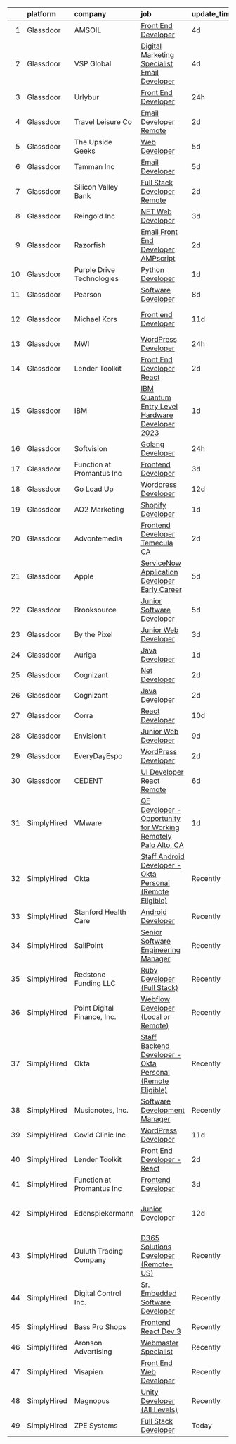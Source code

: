 

|    | platform    | company                     | job                                                                                                                                                                                                                                                                                                                                                                                                                                                                                                                                                                                                                                                                                                                                                                                                                                                                                                                                                                                                                                                                                                                                                                                                                                                                                                                                                                                               | update_time   | location                      |
|---:|:------------|:----------------------------|:--------------------------------------------------------------------------------------------------------------------------------------------------------------------------------------------------------------------------------------------------------------------------------------------------------------------------------------------------------------------------------------------------------------------------------------------------------------------------------------------------------------------------------------------------------------------------------------------------------------------------------------------------------------------------------------------------------------------------------------------------------------------------------------------------------------------------------------------------------------------------------------------------------------------------------------------------------------------------------------------------------------------------------------------------------------------------------------------------------------------------------------------------------------------------------------------------------------------------------------------------------------------------------------------------------------------------------------------------------------------------------------------------|:--------------|:------------------------------|
|  1 | Glassdoor   | AMSOIL                      | [Front End Developer](https://www.glassdoor.com/partner/jobListing.htm?pos=123&ao=1136043&s=58&guid=00000182bf27e7eba6e1699aba02b5b8&src=GD_JOB_AD&t=SR&vt=w&ea=1&cs=1_f90d6268&cb=1661064440138&jobListingId=1008074277726&jrtk=3-0-1gavifq17klu7801-1gavifq1pi17e800-f02565fac74c31da-)                                                                                                                                                                                                                                                                                                                                                                                                                                                                                                                                                                                                                                                                                                                                                                                                                                                                                                                                                                                                                                                                                                         | 4d            | Superior, WI                  |
|  2 | Glassdoor   | VSP Global                  | [Digital Marketing Specialist Email Developer](https://www.glassdoor.com/partner/jobListing.htm?pos=117&ao=1136043&s=58&guid=00000182bf27e7eba6e1699aba02b5b8&src=GD_JOB_AD&t=SR&vt=w&cs=1_131742f6&cb=1661064440137&jobListingId=1008074289207&jrtk=3-0-1gavifq17klu7801-1gavifq1pi17e800-9bf6d4fb7280fa57-)                                                                                                                                                                                                                                                                                                                                                                                                                                                                                                                                                                                                                                                                                                                                                                                                                                                                                                                                                                                                                                                                                     | 4d            | Remote                        |
|  3 | Glassdoor   | Urlybur                     | [Front End Developer](https://www.glassdoor.com/partner/jobListing.htm?pos=108&ao=1136043&s=58&guid=00000182bf27e7eba6e1699aba02b5b8&src=GD_JOB_AD&t=SR&vt=w&ea=1&cs=1_a04415ab&cb=1661064440136&jobListingId=1008082320459&jrtk=3-0-1gavifq17klu7801-1gavifq1pi17e800-aee3d5a8110baa2e-)                                                                                                                                                                                                                                                                                                                                                                                                                                                                                                                                                                                                                                                                                                                                                                                                                                                                                                                                                                                                                                                                                                         | 24h           | Remote                        |
|  4 | Glassdoor   | Travel   Leisure Co         | [Email Developer   Remote  ](https://www.glassdoor.com/partner/jobListing.htm?pos=118&ao=1136043&s=58&guid=00000182bf27e7eba6e1699aba02b5b8&src=GD_JOB_AD&t=SR&vt=w&cs=1_5946ef52&cb=1661064440137&jobListingId=1008079659296&jrtk=3-0-1gavifq17klu7801-1gavifq1pi17e800-0defa98449857ebf-)                                                                                                                                                                                                                                                                                                                                                                                                                                                                                                                                                                                                                                                                                                                                                                                                                                                                                                                                                                                                                                                                                                       | 2d            | Orlando, FL                   |
|  5 | Glassdoor   | The Upside Geeks            | [Web Developer](https://www.glassdoor.com/partner/jobListing.htm?pos=122&ao=1136043&s=58&guid=00000182bf27e7eba6e1699aba02b5b8&src=GD_JOB_AD&t=SR&vt=w&ea=1&cs=1_cffd3c3f&cb=1661064440138&jobListingId=1008073003097&jrtk=3-0-1gavifq17klu7801-1gavifq1pi17e800-0961838ccf0eba1a-)                                                                                                                                                                                                                                                                                                                                                                                                                                                                                                                                                                                                                                                                                                                                                                                                                                                                                                                                                                                                                                                                                                               | 5d            | Remote                        |
|  6 | Glassdoor   | Tamman Inc                  | [Email Developer](https://www.glassdoor.com/partner/jobListing.htm?pos=106&ao=1136043&s=58&guid=00000182bf27e7eba6e1699aba02b5b8&src=GD_JOB_AD&t=SR&vt=w&ea=1&cs=1_233d7257&cb=1661064440135&jobListingId=1008072470181&jrtk=3-0-1gavifq17klu7801-1gavifq1pi17e800-0e202fd04e300cc3-)                                                                                                                                                                                                                                                                                                                                                                                                                                                                                                                                                                                                                                                                                                                                                                                                                                                                                                                                                                                                                                                                                                             | 5d            | Remote                        |
|  7 | Glassdoor   | Silicon Valley Bank         | [Full Stack Developer   Remote  ](https://www.glassdoor.com/partner/jobListing.htm?pos=116&ao=1136043&s=58&guid=00000182bf27e7eba6e1699aba02b5b8&src=GD_JOB_AD&t=SR&vt=w&ea=1&cs=1_f8af18bd&cb=1661064440137&jobListingId=1008080096790&jrtk=3-0-1gavifq17klu7801-1gavifq1pi17e800-7e64098311b216dd-)                                                                                                                                                                                                                                                                                                                                                                                                                                                                                                                                                                                                                                                                                                                                                                                                                                                                                                                                                                                                                                                                                             | 2d            | Santa Clara, CA               |
|  8 | Glassdoor   | Reingold Inc                | [ NET Web Developer](https://www.glassdoor.com/partner/jobListing.htm?pos=124&ao=1136043&s=58&guid=00000182bf27e7eba6e1699aba02b5b8&src=GD_JOB_AD&t=SR&vt=w&ea=1&cs=1_55b149c4&cb=1661064440138&jobListingId=1008077038424&jrtk=3-0-1gavifq17klu7801-1gavifq1pi17e800-30d20792c9dbae41-)                                                                                                                                                                                                                                                                                                                                                                                                                                                                                                                                                                                                                                                                                                                                                                                                                                                                                                                                                                                                                                                                                                          | 3d            | Remote                        |
|  9 | Glassdoor   | Razorfish                   | [Email Front End Developer  AMPscript ](https://www.glassdoor.com/partner/jobListing.htm?pos=103&ao=1136043&s=58&guid=00000182bf27e7eba6e1699aba02b5b8&src=GD_JOB_AD&t=SR&vt=w&ea=1&cs=1_a4d11888&cb=1661064440135&jobListingId=1008080095120&jrtk=3-0-1gavifq17klu7801-1gavifq1pi17e800-dbbce52e5779375a-)                                                                                                                                                                                                                                                                                                                                                                                                                                                                                                                                                                                                                                                                                                                                                                                                                                                                                                                                                                                                                                                                                       | 2d            | Miami, FL                     |
| 10 | Glassdoor   | Purple Drive Technologies   | [Python Developer](https://www.glassdoor.com/partner/jobListing.htm?pos=129&ao=1136043&s=58&guid=00000182bf27e7eba6e1699aba02b5b8&src=GD_JOB_AD&t=SR&vt=w&ea=1&cs=1_077da5cb&cb=1661064440138&jobListingId=1008081046774&jrtk=3-0-1gavifq17klu7801-1gavifq1pi17e800-5476ec3673757a62-)                                                                                                                                                                                                                                                                                                                                                                                                                                                                                                                                                                                                                                                                                                                                                                                                                                                                                                                                                                                                                                                                                                            | 1d            | Austin, TX                    |
| 11 | Glassdoor   | Pearson                     | [Software Developer](https://www.glassdoor.com/partner/jobListing.htm?pos=110&ao=1136043&s=58&guid=00000182bf27e7eba6e1699aba02b5b8&src=GD_JOB_AD&t=SR&vt=w&cs=1_e446ebe1&cb=1661064440136&jobListingId=1008068845496&jrtk=3-0-1gavifq17klu7801-1gavifq1pi17e800-fef6a343a4fca2e1-)                                                                                                                                                                                                                                                                                                                                                                                                                                                                                                                                                                                                                                                                                                                                                                                                                                                                                                                                                                                                                                                                                                               | 8d            | Boston, MA                    |
| 12 | Glassdoor   | Michael Kors                | [Front end Developer](https://www.glassdoor.com/partner/jobListing.htm?pos=109&ao=1136043&s=58&guid=00000182bf27e7eba6e1699aba02b5b8&src=GD_JOB_AD&t=SR&vt=w&cs=1_d1fd5229&cb=1661064440136&jobListingId=1008062263544&jrtk=3-0-1gavifq17klu7801-1gavifq1pi17e800-7d2021a9a23cd24d-)                                                                                                                                                                                                                                                                                                                                                                                                                                                                                                                                                                                                                                                                                                                                                                                                                                                                                                                                                                                                                                                                                                              | 11d           | East Rutherford, NJ           |
| 13 | Glassdoor   | MWI                         | [WordPress Developer](https://www.glassdoor.com/partner/jobListing.htm?pos=126&ao=1136043&s=58&guid=00000182bf27e7eba6e1699aba02b5b8&src=GD_JOB_AD&t=SR&vt=w&ea=1&cs=1_77aae431&cb=1661064440138&jobListingId=1008082552308&jrtk=3-0-1gavifq17klu7801-1gavifq1pi17e800-bb8cfee1cdccb55b-)                                                                                                                                                                                                                                                                                                                                                                                                                                                                                                                                                                                                                                                                                                                                                                                                                                                                                                                                                                                                                                                                                                         | 24h           | Phoenix, AZ                   |
| 14 | Glassdoor   | Lender Toolkit              | [Front End Developer   React](https://www.glassdoor.com/partner/jobListing.htm?pos=125&ao=1136043&s=58&guid=00000182bf27e7eba6e1699aba02b5b8&src=GD_JOB_AD&t=SR&vt=w&ea=1&cs=1_f390ce80&cb=1661064440138&jobListingId=1008078235786&jrtk=3-0-1gavifq17klu7801-1gavifq1pi17e800-c4851156ff06eb06-)                                                                                                                                                                                                                                                                                                                                                                                                                                                                                                                                                                                                                                                                                                                                                                                                                                                                                                                                                                                                                                                                                                 | 2d            | Salt Lake City, UT            |
| 15 | Glassdoor   | IBM                         | [IBM Quantum Entry Level Hardware Developer 2023](https://www.glassdoor.com/partner/jobListing.htm?pos=113&ao=1136043&s=58&guid=00000182bf27e7eba6e1699aba02b5b8&src=GD_JOB_AD&t=SR&vt=w&cs=1_e0526c3c&cb=1661064440137&jobListingId=1008081955627&jrtk=3-0-1gavifq17klu7801-1gavifq1pi17e800-c065339cd5c940d2-)                                                                                                                                                                                                                                                                                                                                                                                                                                                                                                                                                                                                                                                                                                                                                                                                                                                                                                                                                                                                                                                                                  | 1d            | Yorktown Heights, NY          |
| 16 | Glassdoor   | Softvision                  | [Golang Developer](https://www.glassdoor.com/partner/jobListing.htm?pos=112&ao=1136043&s=58&guid=00000182bf27e7eba6e1699aba02b5b8&src=GD_JOB_AD&t=SR&vt=w&cs=1_f0386068&cb=1661064440136&jobListingId=1008082765045&jrtk=3-0-1gavifq17klu7801-1gavifq1pi17e800-db316f40d0624bb9-)                                                                                                                                                                                                                                                                                                                                                                                                                                                                                                                                                                                                                                                                                                                                                                                                                                                                                                                                                                                                                                                                                                                 | 24h           | Remote                        |
| 17 | Glassdoor   | Function at Promantus Inc   | [Frontend Developer](https://www.glassdoor.com/partner/jobListing.htm?pos=128&ao=1136043&s=58&guid=00000182bf27e7eba6e1699aba02b5b8&src=GD_JOB_AD&t=SR&vt=w&ea=1&cs=1_e276c9c1&cb=1661064440138&jobListingId=1008075993401&jrtk=3-0-1gavifq17klu7801-1gavifq1pi17e800-64cbedbe0b8b4a79-)                                                                                                                                                                                                                                                                                                                                                                                                                                                                                                                                                                                                                                                                                                                                                                                                                                                                                                                                                                                                                                                                                                          | 3d            | Remote                        |
| 18 | Glassdoor   | Go Load Up                  | [Wordpress Developer](https://www.glassdoor.com/partner/jobListing.htm?pos=105&ao=1136043&s=58&guid=00000182bf27e7eba6e1699aba02b5b8&src=GD_JOB_AD&t=SR&vt=w&ea=1&cs=1_94f15bb1&cb=1661064440135&jobListingId=1008059962390&jrtk=3-0-1gavifq17klu7801-1gavifq1pi17e800-7b2caa0f058cb6d5-)                                                                                                                                                                                                                                                                                                                                                                                                                                                                                                                                                                                                                                                                                                                                                                                                                                                                                                                                                                                                                                                                                                         | 12d           | Remote                        |
| 19 | Glassdoor   | AO2 Marketing               | [Shopify Developer](https://www.glassdoor.com/partner/jobListing.htm?pos=111&ao=1136043&s=58&guid=00000182bf27e7eba6e1699aba02b5b8&src=GD_JOB_AD&t=SR&vt=w&ea=1&cs=1_f26e8e26&cb=1661064440136&jobListingId=1008080256920&jrtk=3-0-1gavifq17klu7801-1gavifq1pi17e800-b1942bf323a0a9bd-)                                                                                                                                                                                                                                                                                                                                                                                                                                                                                                                                                                                                                                                                                                                                                                                                                                                                                                                                                                                                                                                                                                           | 1d            | Remote                        |
| 20 | Glassdoor   | Advontemedia                | [Frontend Developer   Temecula CA](https://www.glassdoor.com/partner/jobListing.htm?pos=115&ao=1136043&s=58&guid=00000182bf27e7eba6e1699aba02b5b8&src=GD_JOB_AD&t=SR&vt=w&cs=1_322d4267&cb=1661064440137&jobListingId=1008080086176&jrtk=3-0-1gavifq17klu7801-1gavifq1pi17e800-3abbcb89fb427ff9-)                                                                                                                                                                                                                                                                                                                                                                                                                                                                                                                                                                                                                                                                                                                                                                                                                                                                                                                                                                                                                                                                                                 | 2d            | Temecula, CA                  |
| 21 | Glassdoor   | Apple                       | [ServiceNow Application Developer  Early Career ](https://www.glassdoor.com/partner/jobListing.htm?pos=101&ao=1110586&s=58&guid=00000182bf27e7eba6e1699aba02b5b8&src=GD_JOB_AD&t=SR&vt=w&cs=1_a574baec&cb=1661064440135&jobListingId=1008071334991&cpc=2CAED5C921A5F994&jrtk=3-0-1gavifq17klu7801-1gavifq1pi17e800-95e2075eaa393dab--6NYlbfkN0BvKrLyj5gPmtZO9T8euul8TCxuuKNOtzRJOomxnwSEodTz2Bc-sPZlADHp0xxmf8WPH9bj0O8UHXa7zHhvjILus1Sh3Er4NXKKVS1_zwLEecKe8-iCUrOv1i6hkCLbmAbb2ffb_jBePtI9eTNRLwnZqxOLTFp8eEvo2p3C21JYcJRHE7M_5syo5wVj0caEKt0FgYO_5-TtQKzvVPZL-j1uZp7jLOcZa94RHPHM6Yej_OWVI5BsD-rRK5VXCbM3RkvOFMpq2VOWFlG2C3QglU4SNvCDyy3aRkxaQcgyuLFZCBkRZaeK1kImAf4ugeA_Jp_7EGLO3ckxcG7UAjClA20CNT2sKOc4iRcWIkIhK1HBLdjiyjHLRSovHXykIUYqv3gK6fxO0boxJCiLyk0XPZ4loCzVm-0vEI2cQrRiUD4skTudPREjzV9UOngpC6NXYbJNup3dcNaMjgSqStNjTRo7GNxgePs0HDelrbmhVN3G0fYjpU4Lsc_9ByFacXLE3qC4-fjQuYVTrFAknZmOY9WeK55fuF5VpYG-8vh104UEmcAylabPNjhBExVNya7TRUfB68MpT5ANM6scmxlFR-sIVJnUik65XG-WfEPnvBK8h6q9eGABRk58ag7P-wboOCObkNqPZ8T9rcV61pkK9JRS5vEs8EuNyXXwSpN_wjfiksM-tIEGE-U-9hSKwbuujriW7l8ARLUn6fHDqGIEIDONpVeXZEQYOx2xPT6dTIU-TrQHLdTaR0kz8bc6rX0IcssGt3ts7nRPfOqGE9ghuycoAr8XRyqR7dhI173rC435sLsjKBgee4yR1YDZWZ3QqC3vc13lX81Pi0Fb3CRpbwtUwKE-OSFMqL70XUZnsn4zuockWUq38ZcGMReE-0jlwnKk7dtgar4IlvGWeWxsXOzA_oYrORqudiy4mW9cokGq-dOmtOTMCKW28R9tiqsu85BH0X_W9-9qcbRNvINrHWaxb0JodYTJv6lDkjbX4MddcQ%3D%3D) | 5d            | Austin, TX                    |
| 22 | Glassdoor   | Brooksource                 | [Junior Software Developer](https://www.glassdoor.com/partner/jobListing.htm?pos=102&ao=1110586&s=58&guid=00000182bf27e7eba6e1699aba02b5b8&src=GD_JOB_AD&t=SR&vt=w&ea=1&cs=1_b1cd7f91&cb=1661064440135&jobListingId=1008072086319&cpc=8795CF9063CD573D&jrtk=3-0-1gavifq17klu7801-1gavifq1pi17e800-cfb83a4ca06e8db0--6NYlbfkN0BhNN3PPgKPbTMZB0Y0J5JTZS3FnMM-ugqbblX4_m-srDJielPNCs_lvQXXEB0CV7OzWi5QjX7o0-BEZP7O-QsiD7pAKZNepfhE0n-SGOnalmJhZ-pQ32NPTuQ0lT6ea9AbygKhRpo7U0ymGHQHX_NRW7Lg6th4GhdKWgVvUOjB_MBRKRuBz7InFluYqfX4kP1H_V2fnZCm7XhE0oFQbs2JF3Ne1comWjxHOoDndGWiv3QYmChIqHee_FvmYj3OTFNiSK3YOq2JHGC87bJpiReybhTjeBjYc37ohZObsBwFU3MOhz2LX0KBE_Oa4YNZ2CZ9LyjNNI6tt6Ks-P1G9IbPoEQQOcF0rkUujsctbYdR79-D_00jg2RVprmyBRa48yzY1M1hhdvd-iGRZxA-jW3qeLYpjs5ZZ7uY3_WvxVhE7vj0mpWJ91E00Jh9mAPERnu5KTXluj41TNR7Gz1g932CPAAilYKKDvnWyEL1hqJdtrBWe8tQEsPngmUz5S4-P2yfTjMNT1IS-Nm3a7jsDusu)                                                                                                                                                                                                                                                                                                                                                                                                                                                                                                              | 5d            | Remote                        |
| 23 | Glassdoor   | By the Pixel                | [Junior Web Developer](https://www.glassdoor.com/partner/jobListing.htm?pos=114&ao=1136043&s=58&guid=00000182bf27e7eba6e1699aba02b5b8&src=GD_JOB_AD&t=SR&vt=w&ea=1&cs=1_6bed1d5d&cb=1661064440137&jobListingId=1008076760090&jrtk=3-0-1gavifq17klu7801-1gavifq1pi17e800-d9786a83006e48ae-)                                                                                                                                                                                                                                                                                                                                                                                                                                                                                                                                                                                                                                                                                                                                                                                                                                                                                                                                                                                                                                                                                                        | 3d            | Remote                        |
| 24 | Glassdoor   | Auriga                      | [Java Developer](https://www.glassdoor.com/partner/jobListing.htm?pos=119&ao=1136043&s=58&guid=00000182bf27e7eba6e1699aba02b5b8&src=GD_JOB_AD&t=SR&vt=w&ea=1&cs=1_986d64dc&cb=1661064440137&jobListingId=1008081468505&jrtk=3-0-1gavifq17klu7801-1gavifq1pi17e800-b9681ebe66ebeddc-)                                                                                                                                                                                                                                                                                                                                                                                                                                                                                                                                                                                                                                                                                                                                                                                                                                                                                                                                                                                                                                                                                                              | 1d            | Remote                        |
| 25 | Glassdoor   | Cognizant                   | [ Net Developer](https://www.glassdoor.com/partner/jobListing.htm?pos=107&ao=1136043&s=58&guid=00000182bf27e7eba6e1699aba02b5b8&src=GD_JOB_AD&t=SR&vt=w&cs=1_8318c591&cb=1661064440136&jobListingId=1008079151387&jrtk=3-0-1gavifq17klu7801-1gavifq1pi17e800-3e30b1a7c5961d7d-)                                                                                                                                                                                                                                                                                                                                                                                                                                                                                                                                                                                                                                                                                                                                                                                                                                                                                                                                                                                                                                                                                                                   | 2d            | New Jersey                    |
| 26 | Glassdoor   | Cognizant                   | [Java Developer](https://www.glassdoor.com/partner/jobListing.htm?pos=121&ao=1136043&s=58&guid=00000182bf27e7eba6e1699aba02b5b8&src=GD_JOB_AD&t=SR&vt=w&cs=1_6fd56c57&cb=1661064440137&jobListingId=1008079153668&jrtk=3-0-1gavifq17klu7801-1gavifq1pi17e800-41837af9d960cff8-)                                                                                                                                                                                                                                                                                                                                                                                                                                                                                                                                                                                                                                                                                                                                                                                                                                                                                                                                                                                                                                                                                                                   | 2d            | New Jersey                    |
| 27 | Glassdoor   | Corra                       | [React Developer](https://www.glassdoor.com/partner/jobListing.htm?pos=130&ao=1136043&s=58&guid=00000182bf27e7eba6e1699aba02b5b8&src=GD_JOB_AD&t=SR&vt=w&ea=1&cs=1_56a72792&cb=1661064440138&jobListingId=1008065855336&jrtk=3-0-1gavifq17klu7801-1gavifq1pi17e800-b1e501eaaaa8d367-)                                                                                                                                                                                                                                                                                                                                                                                                                                                                                                                                                                                                                                                                                                                                                                                                                                                                                                                                                                                                                                                                                                             | 10d           | Remote                        |
| 28 | Glassdoor   | Envisionit                  | [Junior Web Developer](https://www.glassdoor.com/partner/jobListing.htm?pos=127&ao=1136043&s=58&guid=00000182bf27e7eba6e1699aba02b5b8&src=GD_JOB_AD&t=SR&vt=w&ea=1&cs=1_7c357f6b&cb=1661064440138&jobListingId=1008067617801&jrtk=3-0-1gavifq17klu7801-1gavifq1pi17e800-7fbd2c23ff444643-)                                                                                                                                                                                                                                                                                                                                                                                                                                                                                                                                                                                                                                                                                                                                                                                                                                                                                                                                                                                                                                                                                                        | 9d            | Chicago, IL                   |
| 29 | Glassdoor   | EveryDayEspo                | [WordPress Developer](https://www.glassdoor.com/partner/jobListing.htm?pos=104&ao=1136043&s=58&guid=00000182bf27e7eba6e1699aba02b5b8&src=GD_JOB_AD&t=SR&vt=w&ea=1&cs=1_6fc562a4&cb=1661064440135&jobListingId=1008078621670&jrtk=3-0-1gavifq17klu7801-1gavifq1pi17e800-44f3367d63f018c4-)                                                                                                                                                                                                                                                                                                                                                                                                                                                                                                                                                                                                                                                                                                                                                                                                                                                                                                                                                                                                                                                                                                         | 2d            | Remote                        |
| 30 | Glassdoor   | CEDENT                      | [UI Developer   React  Remote](https://www.glassdoor.com/partner/jobListing.htm?pos=120&ao=1136043&s=58&guid=00000182bf27e7eba6e1699aba02b5b8&src=GD_JOB_AD&t=SR&vt=w&ea=1&cs=1_6f34ebf7&cb=1661064440137&jobListingId=1008070657664&jrtk=3-0-1gavifq17klu7801-1gavifq1pi17e800-74e18effed360d53-)                                                                                                                                                                                                                                                                                                                                                                                                                                                                                                                                                                                                                                                                                                                                                                                                                                                                                                                                                                                                                                                                                                | 6d            | Jersey City, NJ               |
| 31 | SimplyHired | VMware                      | [QE Developer - Opportunity for Working Remotely Palo Alto, CA](https://www.simplyhired.com/job/nxm9IAS2FihTWbFQesX0JzQNxTxUreENCLIibuXgr_p_3RCdDk9Kbg?q=digital+developer)                                                                                                                                                                                                                                                                                                                                                                                                                                                                                                                                                                                                                                                                                                                                                                                                                                                                                                                                                                                                                                                                                                                                                                                                                       | 1d            | Palo Alto, CA +10 locations   |
| 32 | SimplyHired | Okta                        | [Staff Android Developer - Okta Personal (Remote Eligible)](https://www.simplyhired.com/job/b4PzpeSD8J8w7ydtj0LToAjnXL7XvReYUoC0ncvIR3avDKvIbGhHVw?q=digital+developer)                                                                                                                                                                                                                                                                                                                                                                                                                                                                                                                                                                                                                                                                                                                                                                                                                                                                                                                                                                                                                                                                                                                                                                                                                           | Recently      | San Francisco, CA             |
| 33 | SimplyHired | Stanford Health Care        | [Android Developer](https://www.simplyhired.com/job/bixntMy0ujDioU4BjtZEEvVL_r_XDW95SQ5woSmxcbcU1YTvBsekZQ?q=digital+developer)                                                                                                                                                                                                                                                                                                                                                                                                                                                                                                                                                                                                                                                                                                                                                                                                                                                                                                                                                                                                                                                                                                                                                                                                                                                                   | Recently      | Palo Alto, CA                 |
| 34 | SimplyHired | SailPoint                   | [Senior Software Engineering Manager](https://www.simplyhired.com/job/mVIwNms8wiRRIDr8mn8PwT6PoIyOSQrveu7ZUuo-IoEfzb-BswQkgg?q=digital+developer)                                                                                                                                                                                                                                                                                                                                                                                                                                                                                                                                                                                                                                                                                                                                                                                                                                                                                                                                                                                                                                                                                                                                                                                                                                                 | Recently      | Austin, TX                    |
| 35 | SimplyHired | Redstone Funding LLC        | [Ruby Developer (Full Stack)](https://www.simplyhired.com/job/ADnxsvTrMJYhXW9gEIo87p-5Xbs9bTwm6SGs-UjsRer6tWd4QNHu0g?q=digital+developer)                                                                                                                                                                                                                                                                                                                                                                                                                                                                                                                                                                                                                                                                                                                                                                                                                                                                                                                                                                                                                                                                                                                                                                                                                                                         | Recently      | Chicago, IL                   |
| 36 | SimplyHired | Point Digital Finance, Inc. | [Webflow Developer (Local or Remote)](https://www.simplyhired.com/job/1oFqHSDXk_BlgNbfEcbELtYK5T4CZVBf8YqBg0hUuuth02lzFrM9Gw?q=digital+developer)                                                                                                                                                                                                                                                                                                                                                                                                                                                                                                                                                                                                                                                                                                                                                                                                                                                                                                                                                                                                                                                                                                                                                                                                                                                 | Recently      | Palo Alto, CA                 |
| 37 | SimplyHired | Okta                        | [Staff Backend Developer - Okta Personal (Remote Eligible)](https://www.simplyhired.com/job/hTKqfGK9lM-8YiTrgPywtKCxCHPAMyL-UvK8iVcrbxi9sE8ak98vxQ?q=digital+developer)                                                                                                                                                                                                                                                                                                                                                                                                                                                                                                                                                                                                                                                                                                                                                                                                                                                                                                                                                                                                                                                                                                                                                                                                                           | Recently      | San Francisco, CA             |
| 38 | SimplyHired | Musicnotes, Inc.            | [Software Development Manager](https://www.simplyhired.com/job/_1CDMgeRnaz54HL5JFVMKzZA2JJcZ4cxdcl5K2vgQJUAAH0hwAR8Gw?q=digital+developer)                                                                                                                                                                                                                                                                                                                                                                                                                                                                                                                                                                                                                                                                                                                                                                                                                                                                                                                                                                                                                                                                                                                                                                                                                                                        | Recently      | Madison, WI                   |
| 39 | SimplyHired | Covid Clinic Inc            | [WordPress Developer](https://www.simplyhired.com/job/dbvSQmC7qX2_7_--FHo7nPLd3oWU_SUGL7E4rX63d_pTWPynMXe2og?q=digital+developer)                                                                                                                                                                                                                                                                                                                                                                                                                                                                                                                                                                                                                                                                                                                                                                                                                                                                                                                                                                                                                                                                                                                                                                                                                                                                 | 11d           | California                    |
| 40 | SimplyHired | Lender Toolkit              | [Front End Developer - React](https://www.simplyhired.com/job/UxRBFM5xazDtSSADtiq1PEhSrPmo72mnKaUO3hf7Nr5QlV-jpVzuOw?q=digital+developer)                                                                                                                                                                                                                                                                                                                                                                                                                                                                                                                                                                                                                                                                                                                                                                                                                                                                                                                                                                                                                                                                                                                                                                                                                                                         | 2d            | Salt Lake City, UT            |
| 41 | SimplyHired | Function at Promantus Inc   | [Frontend Developer](https://www.simplyhired.com/job/-xMLB0EFaoJ7k4UfWdSHIz-KAxa-ME6bcOJ4ehY8ayoye9XQ2CX7cg?q=digital+developer)                                                                                                                                                                                                                                                                                                                                                                                                                                                                                                                                                                                                                                                                                                                                                                                                                                                                                                                                                                                                                                                                                                                                                                                                                                                                  | 3d            | Remote                        |
| 42 | SimplyHired | Edenspiekermann             | [Junior Developer](https://www.simplyhired.com/job/KCPOcwoVOhZzpcfBYLQ-w2pfKngIrvpja8sVcc8j77bVqPU6Dj6suA?q=digital+developer)                                                                                                                                                                                                                                                                                                                                                                                                                                                                                                                                                                                                                                                                                                                                                                                                                                                                                                                                                                                                                                                                                                                                                                                                                                                                    | 12d           | San Francisco, CA +1 location |
| 43 | SimplyHired | Duluth Trading Company      | [D365 Solutions Developer (Remote-US)](https://www.simplyhired.com/job/EYtBNjK720xK6wDm-EY6Oprho4wfoMLTa1ht6MpQC5NMqqFZxjrq_g?q=digital+developer)                                                                                                                                                                                                                                                                                                                                                                                                                                                                                                                                                                                                                                                                                                                                                                                                                                                                                                                                                                                                                                                                                                                                                                                                                                                | Recently      | Mount Horeb, WI               |
| 44 | SimplyHired | Digital Control Inc.        | [Sr. Embedded Software Developer](https://www.simplyhired.com/job/PboyWzsAqElCiwpTQIQUz4_atthVnWvZnpuytS7xdHrqWLCo0i1SKw?q=digital+developer)                                                                                                                                                                                                                                                                                                                                                                                                                                                                                                                                                                                                                                                                                                                                                                                                                                                                                                                                                                                                                                                                                                                                                                                                                                                     | Recently      | Kent, WA                      |
| 45 | SimplyHired | Bass Pro Shops              | [Frontend React Dev 3](https://www.simplyhired.com/job/9oPN7EkRtgjzQIOSbhx0DsvOjLVHIN02OkXmtC-oDX8yRnLKQucM2w?q=digital+developer)                                                                                                                                                                                                                                                                                                                                                                                                                                                                                                                                                                                                                                                                                                                                                                                                                                                                                                                                                                                                                                                                                                                                                                                                                                                                | Recently      | Springfield, MO               |
| 46 | SimplyHired | Aronson Advertising         | [Webmaster Specialist](https://www.simplyhired.com/job/4Hs4HKq5MDk1BIs7iHJxp8vM_OwIL3Pg0tFlsPDwI47zntsuAwQNgA?q=digital+developer)                                                                                                                                                                                                                                                                                                                                                                                                                                                                                                                                                                                                                                                                                                                                                                                                                                                                                                                                                                                                                                                                                                                                                                                                                                                                | Recently      | Schaumburg, IL                |
| 47 | SimplyHired | Visapien                    | [Front End Web Developer](https://www.simplyhired.com/job/OEEKQWMZj2NvtWOZwYZHpga8NpqhC8CEXedH7qgNEEDH5FdB6Igyxw?q=digital+developer)                                                                                                                                                                                                                                                                                                                                                                                                                                                                                                                                                                                                                                                                                                                                                                                                                                                                                                                                                                                                                                                                                                                                                                                                                                                             | Recently      | Remote                        |
| 48 | SimplyHired | Magnopus                    | [Unity Developer (All Levels)](https://www.simplyhired.com/job/vPypX05jFCjXy9ymS1tlMhP8Zpx81wwzBDbU2anSTS_WypcGgAQCYg?q=digital+developer)                                                                                                                                                                                                                                                                                                                                                                                                                                                                                                                                                                                                                                                                                                                                                                                                                                                                                                                                                                                                                                                                                                                                                                                                                                                        | Recently      | Los Angeles, CA               |
| 49 | SimplyHired | ZPE Systems                 | [Full Stack Developer](https://www.simplyhired.com/job/IA0JsaJHS41fSZ45nMkJQl83SpzJMy_b5BZvcmeqLb4s3tw17ZIePw?q=digital+developer)                                                                                                                                                                                                                                                                                                                                                                                                                                                                                                                                                                                                                                                                                                                                                                                                                                                                                                                                                                                                                                                                                                                                                                                                                                                                | Today         | Fremont, CA                   |